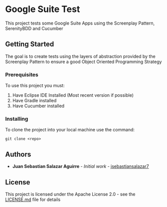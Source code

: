# Google Suite Test

This project tests some Google Suite Apps using the Screenplay Pattern, SerenityBDD and Cucumber

## Getting Started

The goal is to create tests using the layers of abstraction provided by the Screenplay Pattern to ensure a good Object Oriented Programming Strategy

### Prerequisites

To use this project you must:

1. Have Eclipse IDE Installed (Most recent version if possible)
2. Have Gradle installed
3. Have Cucumber installed

### Installing

To clone the project into your local machine use the command:

```
git clone <repo>
```

## Authors

* **Juan Sebastian Salazar Aguirre** - *Initial work* - [jsebastiansalazar7](https://github.com/jsebastiansalazar7)

## License

This project is licensed under the Apache License 2.0 - see the [LICENSE.md](LICENSE.md) file for details